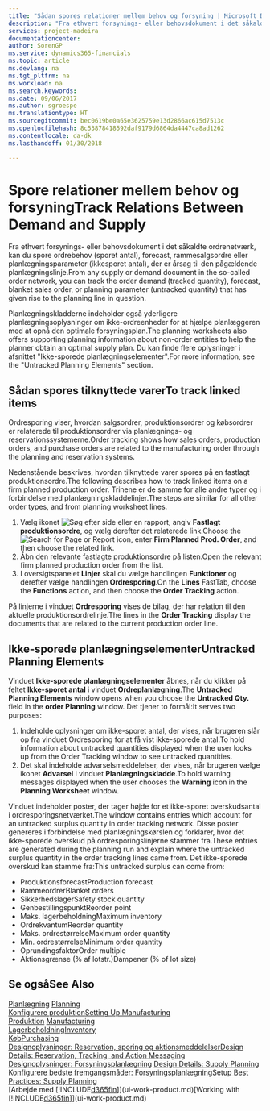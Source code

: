 ```yaml
---
title: "Sådan spores relationer mellem behov og forsyning | Microsoft Docs"
description: "Fra ethvert forsynings- eller behovsdokument i det såkaldte ordrenetværk, kan du spore ordrebehov (sporet antal), forecast, rammesalgsordre eller planlægningsparameter (ikkesporet antal), der er årsag til den pågældende planlægningslinje."
services: project-madeira
documentationcenter: 
author: SorenGP
ms.service: dynamics365-financials
ms.topic: article
ms.devlang: na
ms.tgt_pltfrm: na
ms.workload: na
ms.search.keywords: 
ms.date: 09/06/2017
ms.author: sgroespe
ms.translationtype: HT
ms.sourcegitcommit: bec0619be0a65e3625759e13d2866ac615d7513c
ms.openlocfilehash: 8c53878418592daf9179d6864da4447ca8ad1262
ms.contentlocale: da-dk
ms.lasthandoff: 01/30/2018

---
```

# <a name="track-relations-between-demand-and-supply"></a><span data-ttu-id="4c285-103">Spore relationer mellem behov og forsyning</span><span class="sxs-lookup"><span data-stu-id="4c285-103">Track Relations Between Demand and Supply</span></span>
<span data-ttu-id="4c285-104">Fra ethvert forsynings- eller behovsdokument i det såkaldte ordrenetværk, kan du spore ordrebehov (sporet antal), forecast, rammesalgsordre eller planlægningsparameter (ikkesporet antal), der er årsag til den pågældende planlægningslinje.</span><span class="sxs-lookup"><span data-stu-id="4c285-104">From any supply or demand document in the so-called order network, you can track the order demand (tracked quantity), forecast, blanket sales order, or planning parameter (untracked quantity) that has given rise to the planning line in question.</span></span>

<span data-ttu-id="4c285-105">Planlægningskladderne indeholder også yderligere planlægningsoplysninger om ikke-ordreenheder for at hjælpe planlæggeren med at opnå den optimale forsyningsplan.</span><span class="sxs-lookup"><span data-stu-id="4c285-105">The planning worksheets also offers supporting planning information about non-order entities to help the planner obtain an optimal supply plan.</span></span> <span data-ttu-id="4c285-106">Du kan finde flere oplysninger i afsnittet "Ikke-sporede planlægningselementer".</span><span class="sxs-lookup"><span data-stu-id="4c285-106">For more information, see the "Untracked Planning Elements" section.</span></span>

## <a name="to-track-linked-items"></a><span data-ttu-id="4c285-107">Sådan spores tilknyttede varer</span><span class="sxs-lookup"><span data-stu-id="4c285-107">To track linked items</span></span>
<span data-ttu-id="4c285-108">Ordresporing viser, hvordan salgsordrer, produktionsordrer og købsordrer er relaterede til produktionsordrer via planlægnings- og reservationssystemerne.</span><span class="sxs-lookup"><span data-stu-id="4c285-108">Order tracking shows how sales orders, production orders, and purchase orders are related to the manufacturing order through the planning and reservation systems.</span></span>

<span data-ttu-id="4c285-109">Nedenstående beskrives, hvordan tilknyttede varer spores på en fastlagt produktionsordre.</span><span class="sxs-lookup"><span data-stu-id="4c285-109">The following describes how to track linked items on a firm planned production order.</span></span> <span data-ttu-id="4c285-110">Trinene er de samme for alle andre typer og i forbindelse med planlægningskladdelinjer.</span><span class="sxs-lookup"><span data-stu-id="4c285-110">The steps are similar for all other order types, and from planning worksheet lines.</span></span>

1. <span data-ttu-id="4c285-111">Vælg ikonet ![Søg efter side eller en rapport](media/ui-search/search_small.png "Søg efter side eller en rapport ikonet"), angiv **Fastlagt produktionsordre**, og vælg derefter det relaterede link.</span><span class="sxs-lookup"><span data-stu-id="4c285-111">Choose the ![Search for Page or Report](media/ui-search/search_small.png "Search for Page or Report icon") icon, enter **Firm Planned Prod. Order**, and then choose the related link.</span></span>
2. <span data-ttu-id="4c285-112">Åbn den relevante fastlagte produktionsordre på listen.</span><span class="sxs-lookup"><span data-stu-id="4c285-112">Open the relevant firm planned production order from the list.</span></span>
3. <span data-ttu-id="4c285-113">I oversigtspanelet **Linjer** skal du vælge handlingen **Funktioner** og derefter vælge handlingen **Ordresporing**.</span><span class="sxs-lookup"><span data-stu-id="4c285-113">On the **Lines** FastTab, choose the **Functions** action, and then choose the **Order Tracking** action.</span></span>

<span data-ttu-id="4c285-114">På linjerne i vinduet **Ordresporing** vises de bilag, der har relation til den aktuelle produktionsordrelinje.</span><span class="sxs-lookup"><span data-stu-id="4c285-114">The lines in the **Order Tracking** display the documents that are related to the current production order line.</span></span>

## <a name="untracked-planning-elements"></a><span data-ttu-id="4c285-115">Ikke-sporede planlægningselementer</span><span class="sxs-lookup"><span data-stu-id="4c285-115">Untracked Planning Elements</span></span>
<span data-ttu-id="4c285-116">Vinduet **Ikke-sporede planlægningselementer** åbnes, når du klikker på feltet **Ikke-sporet antal** i vinduet **Ordreplanlægning**.</span><span class="sxs-lookup"><span data-stu-id="4c285-116">The **Untracked Planning Elements** window opens when you choose the **Untracked Qty.** field in the **order Planning** window.</span></span> <span data-ttu-id="4c285-117">Det tjener to formål:</span><span class="sxs-lookup"><span data-stu-id="4c285-117">It serves two purposes:</span></span>

1. <span data-ttu-id="4c285-118">Indeholde oplysninger om ikke-sporet antal, der vises, når brugeren slår op fra vinduet Ordresporing for at få vist ikke-sporede antal.</span><span class="sxs-lookup"><span data-stu-id="4c285-118">To hold information about untracked quantities displayed when the user looks up from the Order Tracking window to see untracked quantities.</span></span>
2. <span data-ttu-id="4c285-119">Det skal indeholde advarselsmeddelelser, der vises, når brugeren vælge ikonet **Advarsel** i vinduet **Planlægningskladde**.</span><span class="sxs-lookup"><span data-stu-id="4c285-119">To hold warning messages displayed when the user chooses the **Warning** icon in the **Planning Worksheet** window.</span></span>

<span data-ttu-id="4c285-120">Vinduet indeholder poster, der tager højde for et ikke-sporet overskudsantal i ordresporingsnetværket.</span><span class="sxs-lookup"><span data-stu-id="4c285-120">The window contains entries which account for an untracked surplus quantity in order tracking network.</span></span> <span data-ttu-id="4c285-121">Disse poster genereres i forbindelse med planlægningskørslen og forklarer, hvor det ikke-sporede overskud på ordresporingslinjerne stammer fra.</span><span class="sxs-lookup"><span data-stu-id="4c285-121">These entries are generated during the planning run and explain where the untracked surplus quantity in the order tracking lines came from.</span></span> <span data-ttu-id="4c285-122">Det ikke-sporede overskud kan stamme fra:</span><span class="sxs-lookup"><span data-stu-id="4c285-122">This untracked surplus can come from:</span></span>

- <span data-ttu-id="4c285-123">Produktionsforecast</span><span class="sxs-lookup"><span data-stu-id="4c285-123">Production forecast</span></span>
- <span data-ttu-id="4c285-124">Rammeordrer</span><span class="sxs-lookup"><span data-stu-id="4c285-124">Blanket orders</span></span>
- <span data-ttu-id="4c285-125">Sikkerhedslager</span><span class="sxs-lookup"><span data-stu-id="4c285-125">Safety stock quantity</span></span>
- <span data-ttu-id="4c285-126">Genbestillingspunkt</span><span class="sxs-lookup"><span data-stu-id="4c285-126">Reorder point</span></span>
- <span data-ttu-id="4c285-127">Maks. lagerbeholdning</span><span class="sxs-lookup"><span data-stu-id="4c285-127">Maximum inventory</span></span>
- <span data-ttu-id="4c285-128">Ordrekvantum</span><span class="sxs-lookup"><span data-stu-id="4c285-128">Reorder quantity</span></span>
- <span data-ttu-id="4c285-129">Maks. ordrestørrelse</span><span class="sxs-lookup"><span data-stu-id="4c285-129">Maximum order quantity</span></span>
- <span data-ttu-id="4c285-130">Min. ordrestørrelse</span><span class="sxs-lookup"><span data-stu-id="4c285-130">Minimum order quantity</span></span>
- <span data-ttu-id="4c285-131">Oprundingsfaktor</span><span class="sxs-lookup"><span data-stu-id="4c285-131">Order multiple</span></span>
- <span data-ttu-id="4c285-132">Aktionsgrænse (% af lotstr.)</span><span class="sxs-lookup"><span data-stu-id="4c285-132">Dampener (% of lot size)</span></span>

## <a name="see-also"></a><span data-ttu-id="4c285-133">Se også</span><span class="sxs-lookup"><span data-stu-id="4c285-133">See Also</span></span>  
<span data-ttu-id="4c285-134">[Planlægning](production-planning.md) </span><span class="sxs-lookup"><span data-stu-id="4c285-134">[Planning](production-planning.md) </span></span>  
[<span data-ttu-id="4c285-135">Konfigurere produktion</span><span class="sxs-lookup"><span data-stu-id="4c285-135">Setting Up Manufacturing</span></span>](production-configure-production-processes.md)  
<span data-ttu-id="4c285-136">[Produktion](production-manage-manufacturing.md)  </span><span class="sxs-lookup"><span data-stu-id="4c285-136">[Manufacturing](production-manage-manufacturing.md)  </span></span>  
[<span data-ttu-id="4c285-137">Lagerbeholdning</span><span class="sxs-lookup"><span data-stu-id="4c285-137">Inventory</span></span>](inventory-manage-inventory.md)  
[<span data-ttu-id="4c285-138">Køb</span><span class="sxs-lookup"><span data-stu-id="4c285-138">Purchasing</span></span>](purchasing-manage-purchasing.md)  
[<span data-ttu-id="4c285-139">Designoplysninger: Reservation, sporing og aktionsmeddelelser</span><span class="sxs-lookup"><span data-stu-id="4c285-139">Design Details: Reservation, Tracking, and Action Messaging</span></span>](design-details-reservation-order-tracking-and-action-messaging.md)  
<span data-ttu-id="4c285-140">[Designoplysninger: Forsyningsplanlægning](design-details-supply-planning.md) </span><span class="sxs-lookup"><span data-stu-id="4c285-140">[Design Details: Supply Planning](design-details-supply-planning.md) </span></span>  
[<span data-ttu-id="4c285-141">Konfigurere bedste fremgangsmåder: Forsyningsplanlægning</span><span class="sxs-lookup"><span data-stu-id="4c285-141">Setup Best Practices: Supply Planning</span></span>](setup-best-practices-supply-planning.md)  
<span data-ttu-id="4c285-142">[Arbejde med [!INCLUDE[d365fin](includes/d365fin_md.md)]](ui-work-product.md)</span><span class="sxs-lookup"><span data-stu-id="4c285-142">[Working with [!INCLUDE[d365fin](includes/d365fin_md.md)]](ui-work-product.md)</span></span>

